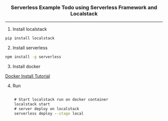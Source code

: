 <h3 style="text-align:center">Serverless Example Todo using Serverless Framework and Localstack</h3>
<hr>

1. Install localstack

```cmd
pip install localstack
```

2. Install serverless

```cmd
npm install -g serverless
```

3. Install docker

[Docker Install Tutorial](https://docs.docker.com/desktop/windows/install/)

4. Run

```cmd
    
    # Start localstack run on docker container
    localstack start
    # server deploy on localstack
    serverless deploy --stage local
    
```




